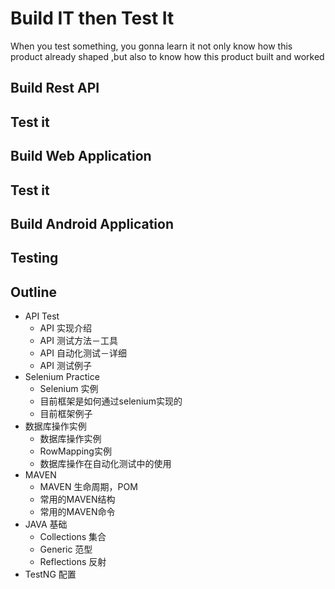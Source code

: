 # Build IT then Test It
When you test something, you gonna learn it not only know how this product
already shaped ,but also to know how this product built and worked

## Build Rest API
## Test it

## Build Web Application
## Test it

## Build Android Application
## Testing

## Outline

- API Test
  - API 实现介绍
  - API 测试方法－工具
  - API 自动化测试－详细
  - API 测试例子  
- Selenium Practice
  - Selenium 实例
  - 目前框架是如何通过selenium实现的
  - 目前框架例子
- 数据库操作实例
  - 数据库操作实例
  - RowMapping实例
  - 数据库操作在自动化测试中的使用
- MAVEN
  - MAVEN 生命周期，POM
  - 常用的MAVEN结构
  - 常用的MAVEN命令
- JAVA 基础
  - Collections 集合
  - Generic  范型
  - Reflections 反射
- TestNG 配置
